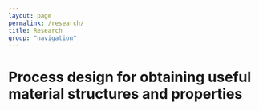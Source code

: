 ```yaml
---
layout: page
permalink: /research/
title: Research
group: "navigation"
---
```


# Process design for obtaining useful material structures and properties
